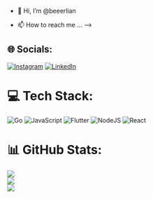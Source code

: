 - 👋 Hi, I’m @beeerlian

- 📫 How to reach me ... -->

<!---
beeerlian/beeerlian is a ✨ special ✨ repository because its `README.md` (this file) appears on your GitHub profile.
You can click the Preview link to take a look at your changes.
--->

## 🌐 Socials:
[![Instagram](https://img.shields.io/badge/Instagram-%23E4405F.svg?logo=Instagram&logoColor=white)](https://instagram.com/beeerlian) [![LinkedIn](https://img.shields.io/badge/LinkedIn-%230077B5.svg?logo=linkedin&logoColor=white)](www.linkedin.com/in/beeerlian) 

# 💻 Tech Stack:
![Go](https://img.shields.io/badge/go-%2300ADD8.svg?style=for-the-badge&logo=go&logoColor=white) ![JavaScript](https://img.shields.io/badge/javascript-%23323330.svg?style=for-the-badge&logo=javascript&logoColor=%23F7DF1E) ![Flutter](https://img.shields.io/badge/Flutter-%2302569B.svg?style=for-the-badge&logo=Flutter&logoColor=white) ![NodeJS](https://img.shields.io/badge/node.js-6DA55F?style=for-the-badge&logo=node.js&logoColor=white) ![React](https://img.shields.io/badge/react-%2320232a.svg?style=for-the-badge&logo=react&logoColor=%2361DAFB)
# 📊 GitHub Stats:
![](https://github-readme-stats.vercel.app/api?username=beeerlian&theme=tokyonight&hide_border=false&include_all_commits=true&count_private=true)<br/>
![](https://github-readme-streak-stats.herokuapp.com/?user=beeerlian&theme=tokyonight&hide_border=false)<br/>
![](https://github-readme-stats.vercel.app/api/top-langs/?username=beeerlian&theme=tokyonight&hide_border=false&include_all_commits=true&count_private=true&layout=compact)
